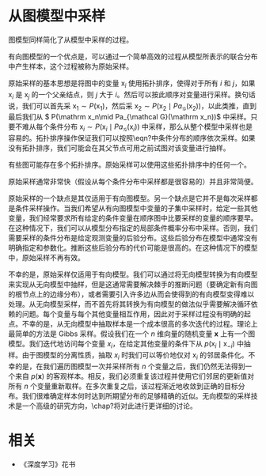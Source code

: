 

# 从图模型中采样

图模型同样简化了从模型中采样的过程。


有向图模型的一个优点是，可以通过一个简单高效的过程从模型所表示的联合分布中产生样本，这个过程被称为原始采样。<!-- %可以通过一个简单高效的被称作是原始采样的过程从由模型表示的联合分布中抽取样本。 -->


原始采样的基本思想是将图中的变量 $\mathrm x_i$ 使用拓扑排序，使得对于所有 $i$ 和 $j$，如果 $\mathrm x_i$ 是 $\mathrm x_j$ 的一个父亲结点，则 $j$ 大于 $i$。然后可以按此顺序对变量进行采样。换句话说，我们可以首先采 $\mathrm x_1\sim P(\mathrm x_1)$，然后采 $\mathrm x_2\sim P(\mathrm x_2\mid Pa_{\mathcal G}(\mathrm x_2))$，以此类推，直到最后我们从 $ P(\mathrm x_n\mid Pa_{\mathcal G}(\mathrm x_n))$ 中采样。只要不难从每个条件分布 $\mathrm x_i\sim P(\mathrm x_i\mid Pa_{\mathcal G}(\mathrm x_i))$ 中采样，那么从整个模型中采样也是容易的。<!-- %那么很容易从整个模型中抽样。 -->拓扑排序操作保证我们可以按照\eqn?中条件分布的顺序依次采样。如果没有拓扑排序，我们可能会在其父节点可用之前试图对该变量进行抽样。


有些图可能存在多个拓扑排序。原始采样可以使用这些拓扑排序中的任何一个。

原始采样通常非常快（假设从每个条件分布中采样都是很容易的）并且非常简便。


原始采样的一个缺点是其仅适用于有向图模型。另一个缺点是它并不是每次采样都是条件采样操作。当我们希望从有向图模型中变量的子集中采样时，给定一些其他变量，我们经常要求所有给定的条件变量在顺序图中比要采样的变量的顺序要早。在这种情况下，我们可以从模型分布指定的局部条件概率分布中采样。否则，我们需要采样的条件分布是给定观测变量的后验分布。这些后验分布在模型中通常没有明确指定和参数化。推断这些后验分布的代价可能是很高的。在这种情况下的模型中，原始采样不再有效。


不幸的是，原始采样仅适用于有向模型。我们可以通过将无向模型转换为有向模型来实现从无向模型中抽样，但是这通常需要解决棘手的推断问题（要确定新有向图的根节点上的边缘分布），或者需要引入许多边从而会使得到的有向模型变得难以处理。从无向模型采样，而不首先将其转换为有向模型的做法似乎需要解决循环依赖的问题。每个变量与每个其他变量相互作用，因此对于采样过程没有明确的起点。不幸的是，从无向模型中抽取样本是一个成本很高的多次迭代的过程。理论上最简单的方法是 Gibbs 采样。假设我们在一个 $n$ 维向量的随机变量 $\mathbf x$ 上有一个图模型。我们迭代地访问每个变量 $x_i$，在给定其他变量的条件下从 $p(\mathrm x_i \mid \mathrm x_{-i})$ 中抽样。由于图模型的分离性质，抽取 $x_i$ 时我们可以等价地仅对 $\mathrm x_i$ 的邻居条件化。不幸的是，在我们遍历图模型一次并采样所有 $n$ 个变量之后，我们仍然无法得到一个来自 $p(\mathbf x)$ 的客观样本。相反，我们必须重复该过程并使用它们邻居的更新值对所有 $n$ 个变量重新取样。在多次重复之后，该过程渐近地收敛到正确的目标分布。我们很难确定样本何时达到所期望分布的足够精确的近似。无向模型的采样技术是一个高级的研究方向，\chap?将对此进行更详细的讨论。




# 相关

- 《深度学习》花书
